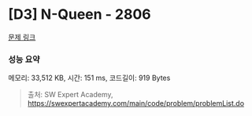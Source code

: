 # [D3] N-Queen - 2806 

[문제 링크](https://swexpertacademy.com/main/code/problem/problemDetail.do?contestProbId=AV7GKs06AU0DFAXB) 

### 성능 요약

메모리: 33,512 KB, 시간: 151 ms, 코드길이: 919 Bytes



> 출처: SW Expert Academy, https://swexpertacademy.com/main/code/problem/problemList.do